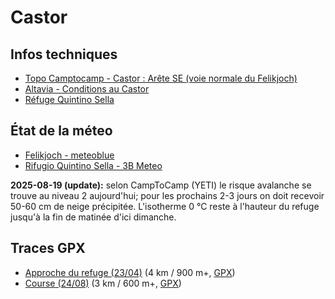 # Castor

## Infos techniques

- [Topo Camptocamp - Castor : Arête SE (voie normale du Felikjoch)](https://www.camptocamp.org/routes/56031/fr/castor-arete-se-voie-normale-du-felikjoch-)
- [Altavia - Conditions au Castor](https://www.alta-via.fr/guide/conditions-alpinisme-escalade/traversee-castor-mont-rose.html)
- [Réfuge Quintino Sella](https://www.rifugioquintinosella.com)

## État de la méteo

- [Felikjoch - meteoblue](https://www.meteoblue.com/it/tempo/settimana/felikjoch_italia_11074552)
- [Rifugio Quintino Sella - 3B Meteo](https://www.3bmeteo.com/meteo/rifugio+quintino+sella)

**2025-08-19 (update):** selon CampToCamp (YETI) le risque avalanche se trouve au niveau 2 aujourd'hui; pour les prochains 2-3 jours on doit recevoir 50-60 cm de neige précipitée. L'isotherme 0 °C reste à l'hauteur du refuge jusqu'à la fin de matinée d'ici dimanche.

## Traces GPX

- [Approche du refuge (23/04)](https://www.gaiagps.com/datasummary/track/ab735332-5f7c-4c81-9718-a446bae65353/) (4 km / 900 m+, [GPX](2025-08-24-rifugio.gpx))
- [Course (24/08)](https://www.gaiagps.com/datasummary/track/fc4db2b5-3816-479a-b38f-05d3d3ab0998/) (3 km / 600 m+, [GPX](2024-08-24-course.gpx))
    